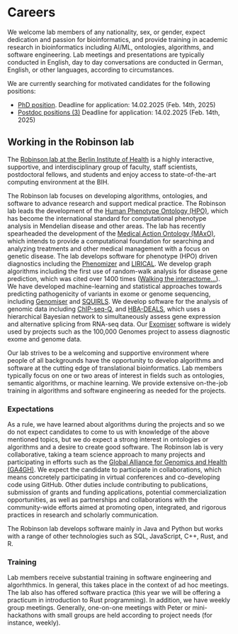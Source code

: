 # Careers

We welcome lab members of any nationality, sex, or gender, expect dedication and passion for bioinformatics, and provide training in 
academic research in bioinformatics including AI/ML, ontologies, algorithms, and software engineering.
Lab meetings and presentations are typically conducted in English, day to day conversations are conducted in German, English, or other languages, according to circumstances.

We are currently searching for motivated candidates for the following positions:

- [PhD position](https://karriere.charite.de/stellenangebote/detail/3994). Deadline for application: 14.02.2025 (Feb. 14th, 2025)
- [Postdoc positions (3)](https://karriere.charite.de/stellenangebote/detail/4190) Deadline for application: 14.02.2025 (Feb. 14th, 2025)



## Working in the Robinson lab

The [Robinson lab at the Berlin Institute of Health](https://www.bihealth.org/en/research/research-group/medical-computer-science-and-artificial-intelligence) is a highly interactive, supportive, and interdisciplinary group of faculty, staff scientists, postdoctoral fellows, and students and enjoy access to state-of-the-art computing environment at the BIH. 

The Robinson lab focuses on developing algorithms, ontologies, and software to advance research and support medical practice. The Robinson lab leads the development of the [Human Phenotype Ontology (HPO)](https://hpo.jax.org/), which has become the international standard for computational phenotype analysis in Mendelian disease and other areas. The lab has recently spearheaded the development of the [Medical Action Ontology (MAxO)](https://www.ebi.ac.uk/ols4/ontologies/maxo), which intends to provide a computational foundation for searching and analyzing treatments and other medical management with a focus on genetic disease. The lab develops software for phenotype (HPO) driven diagnostics including the [Phenomizer](https://pubmed.ncbi.nlm.nih.gov/19800049/) and [LIRICAL](https://pubmed.ncbi.nlm.nih.gov/32755546/). We develop graph algorithms including the first use of random-walk analysis for disease gene prediction, which was cited over 1400 times ([Walking the interactome...](https://pubmed.ncbi.nlm.nih.gov/18371930/)). We have developed machine-learning and statistical approaches towards predicting pathogenicity of variants in exome or genome sequencing, including [Genomiser](https://pubmed.ncbi.nlm.nih.gov/27569544/) and [SQUIRLS](https://pubmed.ncbi.nlm.nih.gov/34289339/). We develop software for the analysis of genomic data including [ChIP-seq-Q](https://pubmed.ncbi.nlm.nih.gov/26163319/), and [HBA-DEALS](https://pubmed.ncbi.nlm.nih.gov/32660516/), which uses a hierarchical Bayesian network to simultaneously assess gene expression and alternative splicing from RNA-seq data. Our [Exomiser](https://pubmed.ncbi.nlm.nih.gov/26562621/) software is widely used by projects such as the 100,000 Genomes project to assess diagnostic exome and genome data. 

Our lab strives to be a welcoming and supportive environment where people of all backgrounds have the opportunity to develop algorithms and software at the cutting edge of translational bioinformatics. Lab members typically focus on one or two areas of interest in fields such as ontologies, semantic algorithms, or machine learning. We provide extensive on-the-job training in algorithms and software engineering as needed for the projects. 

### Expectations

As a rule, we have learned about algorithms during the projects and so we do not expect candidates to come to us with knowledge of the above mentioned topics, but we do expect a strong interest in ontologies or algorithms and a desire to create good software. The Robinson lab is very collaborative, taking a team science approach to many projects and participating in efforts such as the [Global Alliance for Genomics and Health (GA4GH)](https://www.ga4gh.org/). We expect the candidate to participate in collaborations, which means concretely participating in virtual conferences and co-developing code using GitHub. Other duties include contributing to publications, submission of grants and funding applications, potential commercialization opportunities, as well as partnerships and collaborations with the community-wide efforts aimed at promoting open, integrated, and rigorous practices in research and scholarly communication. 

The Robinson lab develops software mainly in Java and Python but works with a range of other technologies such as SQL, JavaScript, C++, Rust, and R.

### Training

Lab members receive substantial training in software engineering and algorhthmics. In general, this takes place in the context 
of ad hoc meetings. The lab also has offered software practica (this year we will be offering a practicum in introduction to Rust programming). In addition, we have weekly group meetings. Generally, one-on-one meetings with Peter or mini-hackathons with small groups are held according to project needs (for instance, weekly). 
